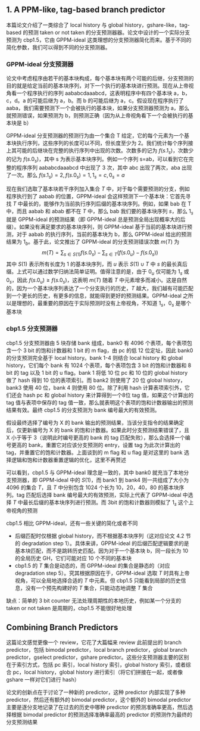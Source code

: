 ## 1. A PPM-like, tag-based branch predictor

本篇论文介绍了一类综合了 local history 与 global history，gshare-like，tag-based 的预测 taken or not taken 的分支预测器器。论文中设计的一个实际分支预测为 cbp1.5，它由 GPPM-ideal 这类理想的分支预测器简化而来。基于不同的简化参数，我们可以得到不同的分支预测器。

### GPPM-ideal 分支预测器

论文中考虑程序由若干的基本块构成，每个基本块有两个可能的后继，分支预测的目的就是给定当前的基本块序列，对下一个执行的基本块进行预测。现在从上帝视角看一个程序执行的序列 aababcdaaabcd，这表明程序中有四个基本块 a，b，c，d。a 的可能后继为 a，b。而 b 的可能后继为 a，c。假设现在程序执行了 aaba，我们需要预测下一个会被执行的基本块，如果分支预测器预测为 a，那么就预测错误，如果预测为 b，则预测正确（因为从上帝视角看下一个会被执行的基本块是 b）

GPPM-ideal 分支预测器的预测行为由一个集合 T 给定，它的每个元素为一个基本块执行序列，这些序列的长度可以不同，但长度至少为 2。我们统计每个序列接上其可能的后继块在完整的执行序列中出现的次数。次数多的记为 $f(s.1_s)$，次数少的记为 $f(s.0_s)$，其中 s 为表示基本块序列。例如一个序列 s=ab，可以看到它在完整的程序序列 aababcdaaabcd 中出现了 3 次，其中 abc 出现了两次，aba 出现了一次。那么 $f(s.1_s)=2,f(s.0_s)=1,1_s=c,0_s=a$

现在我们选取了基本块若干序列加入集合 $T$ 中，对于每个需要预测的分支，例如程序执行到了 aabab 的位置，GPPM-ideal 会这样预测下一个基本块：它首先寻找 $T$ 中最长的，能够作为当前执行序列后缀的基本块序列。例如，如果 bab 在 T 中，而且 aabab 和 abab 都不在 $T$ 中，那么 bab 我们要的基本块序列 $s$，那么 $1_s$ 就是 GPPM-ideal 的预测结果（即 GPPM-ideal 总是预测全局出现概率大的后缀）。如果没有满足要求的基本块序列，则 GPPM-ideal 基于当前的基本块进行预测，对于 aabab 的执行序列，当前的基本块为 b，那么 GPPM-ideal 给出的预测结果为 $1_b$。基于此，论文推出了 GPPM-ideal 的分支预测错误次数 $m(T)$ 为
$$
m(T) = \sum_{s \in S(1)} f(s.0_s) - \sum_{s \in T}(f(s.0_u) - f(s.0_s))
$$
其中 $S(1)$ 表示所有长度为 1 的基本块序列，而 $u$ 表示 $S(1) \cup T$ 中 $s$ 的最长真后缀。上式可以通过数学归纳法简单证明。值得注意的是，由于 $0_u$ 仅可能为 $1_s$ 或 $0_s$，因此 $f(s.0_u) \ge f(s.0_s)$，这表明 $m(T)$ 随着 $T$ 中元素增多而减小。这是自然的，因为一个基本块序列表达了一个分支执行的历史，$T$ 越大，我们越有可能匹配到一个更长的历史，有更多的信息，就能得到更好的预测结果。GPPM-ideal 之所以是理想的，最重要的原因在于实际预测时没有上帝视角，不知道 $1_s$，$0_s$ 是哪个基本块

### cbp1.5 分支预测器

cbp1.5 分支预测器由 5 块存储 bank 组成，bank0 有 4096 个表项，每个表项包含一个 3 bit 的饱和计数器和 1 bit 的 m flag，由 pc 的低 12 位定址，因此 bank0 的分支预测完全基于 local history。bank 1-4 则结合 local history 和 global history，它们每个 bank 有 1024 个表项，每个表项包含 3 bit 的饱和计数器和 8 bit 的 tag 以及 1 bit 的 u flag。bank 1 将低 10 位 pc 和 10 位的 global history 做了 hash 得到 10 位的表项索引。而 bank2 则使用了 20 位 global history，bank3 使用 40 位，bank 4 则使用 80 位。除了利用 hash 计算表项索引外，它们还会 hash pc 和 global history 来计算得到一个8位 tag 值，如果这个计算出的 tag 值与表项中保存的 tag 值一致，那么就表明这个表项的饱和计数器输出的预测结果有效。最终 cbp1.5 的分支预测为 bank 编号最大的有效预测。

假设最终选择了编号为 X 的 bank 输出的预测结果，当该分支指令的结果确定后，仅更新编号为 X 的 bank 的饱和计数器。如果此时分支预测结果错误了，且 X 小于等于 3（说明此时编号更高的 bank 的 tag 匹配失败），那么会选择一个编号更高的  bank，重置它对应该分支预测的 entry，设置 tag 为此次计算出的 tag，并重置它的饱和计数器。上面谈到的 m flag 和 u flag 是对这里的 bank 选择逻辑和饱和计数器重置逻辑的优化，这里不再赘述

可以看到，cbp1.5 与 GPPM-ideal 理念是一致的，其中 bank0 就充当了本地分支预测器，即 GPPM-ideal 中的 $S(1)$，而 bank1 到 bank4 则一共组成了大小为 4096 的集合 $T$，且 $T$ 中分别包含 1024 个长为 10，20，40，80 的基本块序列。tag 匹配后选择 bank 编号最大的有效预测，实际上代表了 GPPM-ideal 中选择 $T$ 中最长后缀的基本块序列进行预测。而 3bit 的饱和计数器则模拟了 $1_s$ 这个上帝视角的预测

cbp1.5 相比 GPPM-ideal，还有一些关键的简化或者不同

* 后缀匹配时仅根据 global history，而不根据基本块序列（这对应论文 4.2 节的 degradation step 1）。具体来讲，GPPM-ideal 的后缀匹配逻辑要求的是基本块匹配，而不是跳转历史匹配。因为对于一个基本块 b，同一段长为 10 的全局历史 GH，它们可能对应 10 个不同的基本块
* cbp1.5 的 $T$ 集合是动态的，而 GPPM-ideal 的集合是静态的（对应 degradation step 5）。究其根据原因在于，GPPM-ideal 选取 $T$ 时具有上帝视角，可以全局地选择合适的 $T$ 中元素。但 cbp1.5 只能看到局部的历史信息，没有一个预先构建好的 $T$ 集合，只能动态地调整 $T$ 集合

缺点：简单的 3 bit counter 无法处理周期性的本地历史，例如某一个分支的 taken or not taken 是周期的，cbp1.5 不能很好地处理

## Combining Branch Predictors

这篇论文感觉更像一个 review，它花了大篇幅来 review 此前提出的 branch predictor，包括 bimodal predictor，local branch predictor，global branch predictor，gselect predictor，gshare predictor。这些分支预测器主要的区别在于索引方式，包括 pc 索引，local history 索引，global history 索引，或者综合 pc，local history，global history 进行索引（将它们拼接在一起，或者像 gshare 一样对它们进行 hash）

论文的创新点在于讨论了一种新的 predictor，这种 predictor 内部实现了多种 predictor，然后还有额外的 bimodal predictor，这个额外的 bimodal predictor 主要是逐分支地记录了在过去的历史中哪种 predictor 的预测准确率更高，然后选择根据 bimodal predictor 的预测选择准确率最高的 predictor 的预测作为最终的分支预测结果